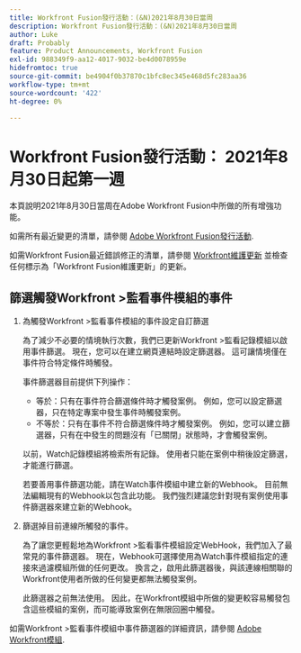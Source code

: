 ```yaml
---
title: Workfront Fusion發行活動：(&N)2021年8月30日當周
description: Workfront Fusion發行活動：(&N)2021年8月30日當周
author: Luke
draft: Probably
feature: Product Announcements, Workfront Fusion
exl-id: 988349f9-aa12-4017-9032-be4d0078959e
hidefromtoc: true
source-git-commit: be4904f0b37870c1bfc8ec345e468d5fc283aa36
workflow-type: tm+mt
source-wordcount: '422'
ht-degree: 0%

---
```


# Workfront Fusion發行活動： 2021年8月30日起第一週

本頁說明2021年8月30日當周在Adobe Workfront Fusion中所做的所有增強功能。

如需所有最近變更的清單，請參閱 [Adobe Workfront Fusion發行活動](../../../product-announcements/product-releases/fusion-release-activity/fusion-release-activity.md).

如需Workfront Fusion最近錯誤修正的清單，請參閱 [Workfront維護更新](https://one.workfront.com/s/article/Workfront-Maintenance-Updates-1882317350) 並檢查任何標示為「Workfront Fusion維護更新」的更新。

## 篩選觸發Workfront >監看事件模組的事件

1. 為觸發Workfront >監看事件模組的事件設定自訂篩選

   為了減少不必要的情境執行次數，我們已更新Workfront >監看記錄模組以啟用事件篩選。 現在，您可以在建立網頁連結時設定篩選器。 這可讓情境僅在事件符合特定條件時觸發。

   事件篩選器目前提供下列操作：

   * 等於：只有在事件符合篩選條件時才觸發案例。 例如，您可以設定篩選器，只在特定專案中發生事件時觸發案例。
   * 不等於：只有在事件不符合篩選條件時才觸發案例。 例如，您可以建立篩選器，只有在中發生的問題沒有「已關閉」狀態時，才會觸發案例。

   以前，Watch記錄模組將檢索所有記錄。 使用者只能在案例中稍後設定篩選，才能進行篩選。

   若要善用事件篩選功能，請在Watch事件模組中建立新的Webhook。 目前無法編輯現有的Webhook以包含此功能。 我們強烈建議您針對現有案例使用事件篩選器來建立新的Webhook。

1. 篩選掉目前連線所觸發的事件。

   為了讓您更輕鬆地為Workfront >監看事件模組設定WebHook，我們加入了最常見的事件篩選器。 現在，Webhook可選擇使用為Watch事件模組指定的連接來過濾模組所做的任何更改。 換言之，啟用此篩選器後，與該連線相關聯的Workfront使用者所做的任何變更都無法觸發案例。

   此篩選器之前無法使用。 因此，在Workfront模組中所做的變更較容易觸發包含這些模組的案例，而可能導致案例在無限回圈中觸發。

如需Workfront >監看事件模組中事件篩選器的詳細資訊，請參閱 [Adobe Workfront模組](../../../workfront-fusion/apps-and-their-modules/workfront-modules.md).

